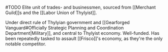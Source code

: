 #TODO 
Elite unit of trades- and businessmen, sourced from [[Merchant Guild]]s and the [[Labor Union of Thylyist]].
  
Under direct rule of Thylyian government and [[Gearforged Vanguard#Officially Strategic Planning and Coordination Department|Military]], and central to Thylyist economy. Well-funded. 
Has been repeatedly tasked to assault [[Frisco]]'s economy, as they're the only notable competitor.